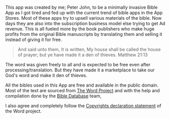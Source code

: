 This app was created by me; Peter John, to be a minimally invasive Bible App as I got tired and fed up with the current trend
of bible apps in the App Stores. Most of these apps try to upsell various materials of the bible. Now days they
are also into the subscription business model else trying to get Ad revenue. This is all fueled more by the book publishers
who make huge profits from the original Bible manuscripts by translating them and selling it instead of giving it for free.

> And said unto them, It is written, My house shall be called the house of prayer; but ye have made it a den of thieves.
> Matthew 21:13

The word was given freely to all and is expected to be free even after processing/translation. But they have made it a
marketplace to take our God's word and make it den of thieves.

All the bibles used in this App are free and available in the public domain. Most of the text are sourced from
[The Word Project](https://www.wordproject.org/) and with the help and compilation done by the [Bible Database](https://github.com/godlytalias/Bible-Database) team,

I also agree and completely follow the [Copyrights declaration statement](https://www.wordproject.org/contact/new/copyrights.htm) of the Word project.

